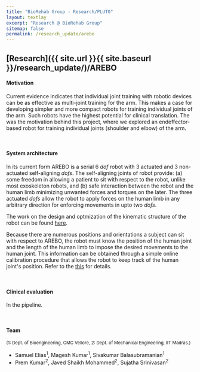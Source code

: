 ```yaml
---
title: "BioRehab Group - Research/PLUTO"
layout: textlay
excerpt: "Research @ BioRehab Group"
sitemap: false
permalink: /research_update/arebo
---
```


## [Research]({{ site.url }}{{ site.baseurl }}/research_update/)/AREBO


#### **Motivation**
Current evidence indicates that individual joint training with robotic devices can be as effective as multi-joint training for the arm. This makes a case for developing simpler and more compact robots for training individual joints of the arm. Such robots have the highest potential for clinical translation. The was the motivation behind this project, where we explored an endeffector-based robot for training individual joints (shoulder and elbow) of the arm. 

<!-- <div markdown="0" id="carousel" class="carousel slide" data-ride="carousel" data-interval="2500" data-pause="hover" >

    <ol class="carousel-indicators">
        <li data-target="#carousel" data-slide-to="0" class="active"></li>
        <li data-target="#carousel" data-slide-to="1"></li>
        <li data-target="#carousel" data-slide-to="2"></li>
        <li data-target="#carousel" data-slide-to="3"></li>
        <li data-target="#carousel" data-slide-to="4"></li>
        <li data-target="#carousel" data-slide-to="5"></li>
        <li data-target="#carousel" data-slide-to="6"></li>
    </ol>

    <div class="carousel-inner" markdown="0">
        <div class="item active">
            <img src="{{ site.url }}{{ site.baseurl }}/images/pluto/pluto-icon.png" alt="Slide 1" />
        </div>
        <div class="item">
            <img src="{{ site.url }}{{ site.baseurl }}/images/pluto/pluto-icon.png" alt="Slide 2" />
        </div>
        <div class="item">
            <img src="{{ site.url }}{{ site.baseurl }}/images/pluto/pluto-icon.png" alt="Slide 3" />
        </div>
        <div class="item">
            <img src="{{ site.url }}{{ site.baseurl }}/images/pluto/pluto-icon.png" alt="Slide 4" />
        </div>
        <div class="item">
            <img src="{{ site.url }}{{ site.baseurl }}/images/pluto/pluto-icon.png" alt="Slide 5" />
        </div>
        <div class="item">
            <img src="{{ site.url }}{{ site.baseurl }}/images/pluto/pluto-icon.png" alt="Slide 6" />
        </div>       
         <div class="item">
            <img src="{{ site.url }}{{ site.baseurl }}/images/pluto/pluto-icon.png" alt="Slide 7" />
        </div>
    </div>
  <a class="left carousel-control" href="#carousel" role="button" data-slide="prev">
    <span class="glyphicon glyphicon-chevron-left" aria-hidden="true"></span>
    <span class="sr-only">Previous</span>
  </a>
  <a class="right carousel-control" href="#carousel" role="button" data-slide="next">
    <span class="glyphicon glyphicon-chevron-right" aria-hidden="true"></span>
    <span class="sr-only">Next</span>
  </a>
</div>  -->

<br />

#### **System architecture**
In its current form AREBO is a serial 6 _dof_ robot with 3 actuated and 3 non-actuated self-aligning _dofs_. The self-aligning joints of robot provide: (a) some freedom in allowing a patient to sit with respect to the robot, unlike most exoskeleton robots, and (b) safe interaction between the robot and the human limb minimizing unwanted forces and torques on the later. The three actuated _dofs_ allow the robot to apply forces on the human limb in any arbitrary direction for enforcing movements in upto two _dofs_. 

The work on the design and optmization of the kinematic structure of the robot can be found [here](https://www.biorxiv.org/content/10.1101/2020.07.09.195073v1). 

Because there are numerous positions and orientations a subject can sit with respect to AREBO, the robot must know the position of the human joint and the length of the human limb to impose the desired movements to the human joint. This information can be obtained through a simple online calibration procedure that allows the robot to keep track of the human joint's position. Refer to the [this](https://www.biorxiv.org/content/10.1101/2020.07.09.195073v1) for details.  

<br />

#### **Clinical evaluation**
In the pipeline.

<br />

#### **Team**
<sup>(1: Dept. of Bioengineering, CMC Vellore, 2: Dept. of Mechanical Engineering, IIT Madras.)</sup>
  - Samuel Elias<sup>1</sup>, Magesh Kumar<sup>1</sup>, Sivakumar Balasubramanian<sup>1</sup>
  - Prem Kumar<sup>2</sup>, Javed Shaikh Mohammed<sup>2</sup>, Sujatha Srinivasan<sup>2</sup> 
